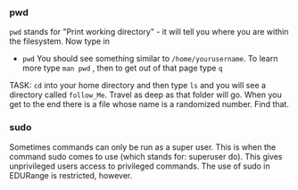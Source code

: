 ### pwd

`pwd` stands for "Print working directory" - it will tell you where you are within the filesystem.
Now type in

- `pwd`
 You should see something similar to `/home/yourusername`. To learn more type `man pwd` , then to get out of that page type `q`


TASK: `cd` into your home directory and then type `ls` and you will see a directory called `follow_Me`. Travel as deep as that folder will go. When you get to the end there is a file whose name is a randomized number. Find that.

### sudo

Sometimes commands can only be run as a super user. This is when the command sudo comes to use (which stands for: superuser do). This gives unprivileged users access to privileged commands. The use of sudo in EDURange is restricted, however.





